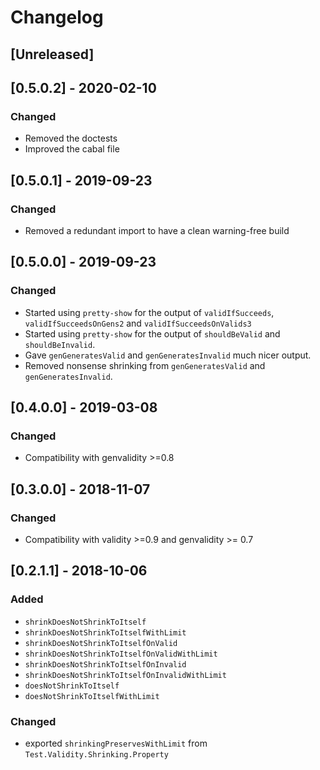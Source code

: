 # Changelog

## [Unreleased]

## [0.5.0.2] - 2020-02-10

### Changed

* Removed the doctests
* Improved the cabal file

## [0.5.0.1] - 2019-09-23

### Changed

* Removed a redundant import to have a clean warning-free build

## [0.5.0.0] - 2019-09-23

### Changed

* Started using `pretty-show` for the output of `validIfSucceeds`, `validIfSucceedsOnGens2` and `validIfSucceedsOnValids3`
* Started using `pretty-show` for the output of `shouldBeValid` and `shouldBeInvalid`.
* Gave `genGeneratesValid` and `genGeneratesInvalid` much nicer output.
* Removed nonsense shrinking from `genGeneratesValid` and `genGeneratesInvalid`.

## [0.4.0.0] - 2019-03-08

### Changed

* Compatibility with genvalidity >=0.8

## [0.3.0.0] - 2018-11-07

### Changed

* Compatibility with validity >=0.9 and genvalidity >= 0.7

## [0.2.1.1] - 2018-10-06

### Added
* `shrinkDoesNotShrinkToItself`
* `shrinkDoesNotShrinkToItselfWithLimit`
* `shrinkDoesNotShrinkToItselfOnValid`
* `shrinkDoesNotShrinkToItselfOnValidWithLimit`
* `shrinkDoesNotShrinkToItselfOnInvalid`
* `shrinkDoesNotShrinkToItselfOnInvalidWithLimit`
* `doesNotShrinkToItself`
* `doesNotShrinkToItselfWithLimit`

### Changed

* exported `shrinkingPreservesWithLimit` from `Test.Validity.Shrinking.Property`
